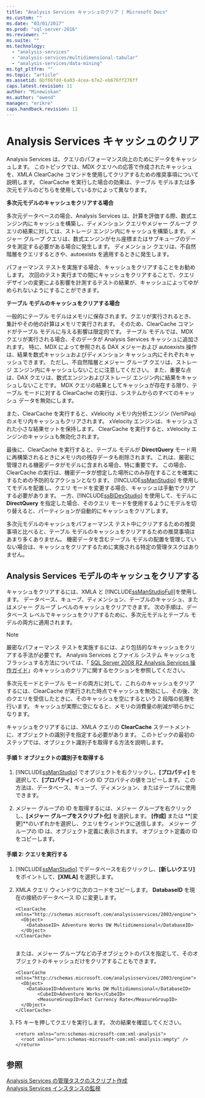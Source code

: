 ```yaml
---
title: "Analysis Services キャッシュのクリア | Microsoft Docs"
ms.custom: ""
ms.date: "03/01/2017"
ms.prod: "sql-server-2016"
ms.reviewer: ""
ms.suite: ""
ms.technology: 
  - "analysis-services"
  - "analysis-services/multidimensional-tabular"
  - "analysis-services/data-mining"
ms.tgt_pltfrm: ""
ms.topic: "article"
ms.assetid: 6bf66fdd-6a03-4cea-b7e2-eb676ff276ff
caps.latest.revision: 11
author: "Minewiskan"
ms.author: "owend"
manager: "erikre"
caps.handback.revision: 11
---
```

# Analysis Services キャッシュのクリア
  Analysis Services は、クエリのパフォーマンス向上のためにデータをキャッシュします。 このトピックでは、MDX クエリへの応答で作成されたキャッシュを、XMLA ClearCache コマンドを使用してクリアするための推奨事項について説明します。 ClearCache を実行した場合の効果は、テーブル モデルまたは多次元モデルのどちらを使用しているかによって異なります。  
  
 **多次元モデルのキャッシュをクリアする場合**  
  
 多次元データベースの場合、Analysis Services は、計算を評価する際、数式エンジン内にキャッシュを構築し、ディメンション クエリやメジャー グループ クエリの結果に対しては、ストレージ エンジン内にキャッシュを構築します。 メジャー グループ クエリは、数式エンジンがセル座標またはサブキューブのデータを測定する必要がある場合に発生します。 ディメンション クエリは、不自然階層をクエリするときや、autoexists を適用するときに発生します。  
  
 パフォーマンス テストを実施する場合、キャッシュをクリアすることをお勧めします。 次回のテスト実行までの間にキャッシュをクリアすることで、クエリ デザインの変更による影響を計測するテストの結果が、キャッシュによってゆがめられないようにすることができます。  
  
 **テーブル モデルのキャッシュをクリアする場合**  
  
 一般的にテーブル モデルはメモリに保存されます。クエリが実行されるとき、集計やその他の計算はメモリで実行されます。 そのため、ClearCache コマンドがテーブル モデルに与える影響は限定的です。 テーブル モデルでは、MDX クエリが実行される場合、そのデータが Analysis Services キャッシュに追加されます。 特に、MDX によって参照される DAX メジャーおよび autoexists 操作は、結果を数式キャッシュおよびディメンション キャッシュ内にそれぞれキャッシュできます。 ただし、不自然階層とメジャー グループ クエリは、ストレージ エンジン内にキャッシュしないことに注意してください。 また、重要な点は、DAX クエリは、数式エンジンおよびストレージ エンジン内に結果をキャッシュしないことです。 MDX クエリの結果としてキャッシュが存在する限り、テーブル モードに対する ClearCache の実行は、システムからのすべてのキャッシュ データを無効にします。  
  
 また、ClearCache を実行すると、xVelocity メモリ内分析エンジン (VertiPaq) のメモリ内キャッシュもクリアされます。 xVelocity エンジンは、キャッシュされた小さな結果セットを保持します。 ClearCache を実行すると、xVelocity エンジンのキャッシュも無効化されます。  
  
 最後に、ClearCache を実行すると、テーブル モデルが **DirectQuery** モード用に再構築されるときにメモリ内の残存データも削除されます。 これは、厳密に管理される機密データがモデルに含まれる場合、特に重要です。 この場合、ClearCache の実行は、機密データが想定した場所にのみ存在することを確実にするための予防的なアクションとなります。 [!INCLUDE[ssManStudio](../../includes/ssmanstudio-md.md)] を使用してモデルを配置し、クエリ モードを変更する場合、キャッシュは手動でクリアする必要があります。 一方、[!INCLUDE[ssBIDevStudio](../../includes/ssbidevstudio-md.md)] を使用して、モデルに **DirectQuery** を指定した場合、そのクエリ モードを使用するようにモデルを切り替えると、パーティションが自動的にキャッシュをクリアします。  
  
 多次元モデルのキャッシュをパフォーマンス テスト中にクリアするための推奨事項と比べると、テーブル モデルのキャッシュをクリアするための推奨事項はあまり多くありません。 機密データを含むテーブル モデルの配置を管理していない場合は、キャッシュをクリアするために実施される特定の管理タスクはありません。  
  
## Analysis Services モデルのキャッシュをクリアする  
 キャッシュをクリアするには、XMLA と [!INCLUDE[ssManStudioFull](../../includes/ssmanstudiofull-md.md)]を使用します。 データベース、キューブ、ディメンション、テーブルのキャッシュ、またはメジャー グループ レベルのキャッシュをクリアできます。 次の手順は、データベース レベルでキャッシュをクリアするために、多次元モデルとテーブル モデルの両方に適用されます。  
  
> [!NOTE]  
>  厳密なパフォーマンス テストを実施するには、より包括的なキャッシュをクリアする手法が必要です。 Analysis Services とファイル システム キャッシュをフラッシュする方法については、「 [SQL Server 2008 R2 Analysis Services 操作ガイド](http://go.microsoft.com/fwlink/?linkID=http://go.microsoft.com/fwlink/?LinkID=225539)」のキャッシュのクリアに関するセクションを参照してください。  
  
 多次元モードとテーブル モードの両方に対して、これらのキャッシュをクリアするには、ClearCache が実行された時点でキャッシュを無効にし、その後、次のクエリを受信したときに、そのキャッシュを空にするという 2 段階の処理を行います。 キャッシュが実際に空になると、メモリの消費量の削減が明らかになります。  
  
 キャッシュをクリアするには、XMLA クエリの **ClearCache** ステートメントに、オブジェクトの識別子を指定する必要があります。 このトピックの最初のステップでは、オブジェクト識別子を取得する方法を説明します。  
  
#### 手順 1: オブジェクトの識別子を取得する  
  
1.  [!INCLUDE[ssManStudio](../../includes/ssmanstudio-md.md)] でオブジェクトを右クリックし、**[プロパティ]** を選択して、**[プロパティ]** ペインの ID プロパティの値をコピーします。 この方法は、データベース、キューブ、ディメンション、またはテーブルに使用できます。  
  
2.  メジャー グループの ID を取得するには、メジャー グループを右クリックし、**[メジャー グループをスクリプト化]** を選択します。 **[作成]** または **[変更]**のいずれかを選択し、クエリをウィンドウに送信します。 メジャー グループの ID は、オブジェクト定義に表示されます。 オブジェクト定義の ID をコピーします。  
  
#### 手順 2: クエリを実行する  
  
1.  [!INCLUDE[ssManStudio](../../includes/ssmanstudio-md.md)] でデータベースを右クリックし、**[新しいクエリ]** をポイントして、**[XMLA]** を選択します。  
  
2.  XMLA クエリ ウィンドウに次のコードをコピーします。 **DatabaseID** を現在の接続のデータベース ID に変更します。  
  
    ```  
    <ClearCache xmlns="http://schemas.microsoft.com/analysisservices/2003/engine">  
      <Object>  
        <DatabaseID> Adventure Works DW Multidimensional</DatabaseID>  
      </Object>  
    </ClearCache>  
  
    ```  
  
     または、メジャー グループなどの子オブジェクトのパスを指定して、そのオブジェクトのキャッシュだけをクリアすることもできます。  
  
    ```  
    <ClearCache xmlns="http://schemas.microsoft.com/analysisservices/2003/engine">  
      <Object>  
        <DatabaseID>Adventure Works DW Multidimensional</DatabaseID>  
            <CubeID>Adventure Works</CubeID>  
            <MeasureGroupID>Fact Currency Rate</MeasureGroupID>  
      </Object>  
    </ClearCache>  
    ```  
  
3.  F5 キーを押してクエリを実行します。 次の結果を確認してください。  
  
    ```  
    <return xmlns="urn:schemas-microsoft-com:xml-analysis">  
      <root xmlns="urn:schemas-microsoft-com:xml-analysis:empty" />  
    </return>  
    ```  
  
## 参照  
 [Analysis Services の管理タスクのスクリプト作成](../../analysis-services/instances/script-administrative-tasks-in-analysis-services.md)   
 [Analysis Services インスタンスの監視](../../analysis-services/instances/monitor-an-analysis-services-instance.md)  
  
  